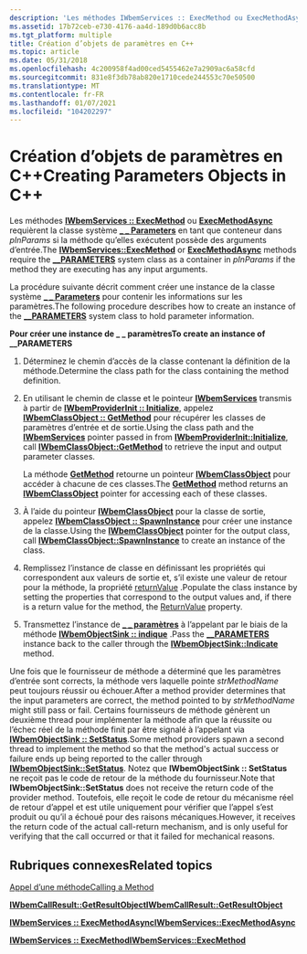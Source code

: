 ```yaml
---
description: 'Les méthodes IWbemServices :: ExecMethod ou ExecMethodAsync requièrent la \_ \_ classe système Parameters en tant que conteneur dans pInParams si la méthode qu’elles exécutent possède des arguments d’entrée.'
ms.assetid: 17b72ceb-e730-4176-aa4d-189d0b6acc8b
ms.tgt_platform: multiple
title: Création d’objets de paramètres en C++
ms.topic: article
ms.date: 05/31/2018
ms.openlocfilehash: 4c200958f4ad00ced5455462e7a2909ac6a58cfd
ms.sourcegitcommit: 831e8f3db78ab820e1710cede244553c70e50500
ms.translationtype: MT
ms.contentlocale: fr-FR
ms.lasthandoff: 01/07/2021
ms.locfileid: "104202297"
---
```

# <a name="creating-parameters-objects-in-c"></a><span data-ttu-id="b79fb-103">Création d’objets de paramètres en C++</span><span class="sxs-lookup"><span data-stu-id="b79fb-103">Creating Parameters Objects in C++</span></span>

<span data-ttu-id="b79fb-104">Les méthodes [**IWbemServices :: ExecMethod**](/windows/desktop/api/WbemCli/nf-wbemcli-iwbemservices-execmethod) ou [**ExecMethodAsync**](/windows/desktop/api/WbemCli/nf-wbemcli-iwbemservices-execmethodasync) requièrent la classe système [**\_ \_ Parameters**](--parameters.md) en tant que conteneur dans *pInParams* si la méthode qu’elles exécutent possède des arguments d’entrée.</span><span class="sxs-lookup"><span data-stu-id="b79fb-104">The [**IWbemServices::ExecMethod**](/windows/desktop/api/WbemCli/nf-wbemcli-iwbemservices-execmethod) or [**ExecMethodAsync**](/windows/desktop/api/WbemCli/nf-wbemcli-iwbemservices-execmethodasync) methods require the [**\_\_PARAMETERS**](--parameters.md) system class as a container in *pInParams* if the method they are executing has any input arguments.</span></span>

<span data-ttu-id="b79fb-105">La procédure suivante décrit comment créer une instance de la classe système [**\_ \_ Parameters**](--parameters.md) pour contenir les informations sur les paramètres.</span><span class="sxs-lookup"><span data-stu-id="b79fb-105">The following procedure describes how to create an instance of the [**\_\_PARAMETERS**](--parameters.md) system class to hold parameter information.</span></span>

<span data-ttu-id="b79fb-106">**Pour créer une instance de \_ \_ paramètres**</span><span class="sxs-lookup"><span data-stu-id="b79fb-106">**To create an instance of \_\_PARAMETERS**</span></span>

1.  <span data-ttu-id="b79fb-107">Déterminez le chemin d’accès de la classe contenant la définition de la méthode.</span><span class="sxs-lookup"><span data-stu-id="b79fb-107">Determine the class path for the class containing the method definition.</span></span>
2.  <span data-ttu-id="b79fb-108">En utilisant le chemin de classe et le pointeur [**IWbemServices**](/windows/desktop/api/WbemCli/nn-wbemcli-iwbemservices) transmis à partir de [**IWbemProviderInit :: Initialize**](/windows/desktop/api/Wbemprov/nf-wbemprov-iwbemproviderinit-initialize), appelez [**IWbemClassObject :: GetMethod**](/windows/desktop/api/WbemCli/nf-wbemcli-iwbemclassobject-getmethod) pour récupérer les classes de paramètres d’entrée et de sortie.</span><span class="sxs-lookup"><span data-stu-id="b79fb-108">Using the class path and the [**IWbemServices**](/windows/desktop/api/WbemCli/nn-wbemcli-iwbemservices) pointer passed in from [**IWbemProviderInit::Initialize**](/windows/desktop/api/Wbemprov/nf-wbemprov-iwbemproviderinit-initialize), call [**IWbemClassObject::GetMethod**](/windows/desktop/api/WbemCli/nf-wbemcli-iwbemclassobject-getmethod) to retrieve the input and output parameter classes.</span></span>

    <span data-ttu-id="b79fb-109">La méthode [**GetMethod**](/windows/desktop/api/WbemCli/nf-wbemcli-iwbemclassobject-getmethod) retourne un pointeur [**IWbemClassObject**](/windows/desktop/api/WbemCli/nn-wbemcli-iwbemclassobject) pour accéder à chacune de ces classes.</span><span class="sxs-lookup"><span data-stu-id="b79fb-109">The [**GetMethod**](/windows/desktop/api/WbemCli/nf-wbemcli-iwbemclassobject-getmethod) method returns an [**IWbemClassObject**](/windows/desktop/api/WbemCli/nn-wbemcli-iwbemclassobject) pointer for accessing each of these classes.</span></span>

3.  <span data-ttu-id="b79fb-110">À l’aide du pointeur [**IWbemClassObject**](/windows/desktop/api/WbemCli/nn-wbemcli-iwbemclassobject) pour la classe de sortie, appelez [**IWbemClassObject :: SpawnInstance**](/windows/desktop/api/WbemCli/nf-wbemcli-iwbemclassobject-spawninstance) pour créer une instance de la classe.</span><span class="sxs-lookup"><span data-stu-id="b79fb-110">Using the [**IWbemClassObject**](/windows/desktop/api/WbemCli/nn-wbemcli-iwbemclassobject) pointer for the output class, call [**IWbemClassObject::SpawnInstance**](/windows/desktop/api/WbemCli/nf-wbemcli-iwbemclassobject-spawninstance) to create an instance of the class.</span></span>
4.  <span data-ttu-id="b79fb-111">Remplissez l’instance de classe en définissant les propriétés qui correspondent aux valeurs de sortie et, s’il existe une valeur de retour pour la méthode, la propriété [returnValue](creating-a-method.md) .</span><span class="sxs-lookup"><span data-stu-id="b79fb-111">Populate the class instance by setting the properties that correspond to the output values and, if there is a return value for the method, the [ReturnValue](creating-a-method.md) property.</span></span>
5.  <span data-ttu-id="b79fb-112">Transmettez l’instance de [**\_ \_ paramètres**](--parameters.md) à l’appelant par le biais de la méthode [**IWbemObjectSink :: indique**](/windows/desktop/api/Wbemcli/nf-wbemcli-iwbemobjectsink-indicate) .</span><span class="sxs-lookup"><span data-stu-id="b79fb-112">Pass the [**\_\_PARAMETERS**](--parameters.md) instance back to the caller through the [**IWbemObjectSink::Indicate**](/windows/desktop/api/Wbemcli/nf-wbemcli-iwbemobjectsink-indicate) method.</span></span>

<span data-ttu-id="b79fb-113">Une fois que le fournisseur de méthode a déterminé que les paramètres d’entrée sont corrects, la méthode vers laquelle pointe *strMethodName* peut toujours réussir ou échouer.</span><span class="sxs-lookup"><span data-stu-id="b79fb-113">After a method provider determines that the input parameters are correct, the method pointed to by *strMethodName* might still pass or fail.</span></span> <span data-ttu-id="b79fb-114">Certains fournisseurs de méthode génèrent un deuxième thread pour implémenter la méthode afin que la réussite ou l’échec réel de la méthode finit par être signalé à l’appelant via [**IWbemObjectSink :: SetStatus**](/windows/desktop/api/Wbemcli/nf-wbemcli-iwbemobjectsink-setstatus).</span><span class="sxs-lookup"><span data-stu-id="b79fb-114">Some method providers spawn a second thread to implement the method so that the method's actual success or failure ends up being reported to the caller through [**IWbemObjectSink::SetStatus**](/windows/desktop/api/Wbemcli/nf-wbemcli-iwbemobjectsink-setstatus).</span></span> <span data-ttu-id="b79fb-115">Notez que **IWbemObjectSink :: SetStatus** ne reçoit pas le code de retour de la méthode du fournisseur.</span><span class="sxs-lookup"><span data-stu-id="b79fb-115">Note that **IWbemObjectSink::SetStatus** does not receive the return code of the provider method.</span></span> <span data-ttu-id="b79fb-116">Toutefois, elle reçoit le code de retour du mécanisme réel de retour d’appel et est utile uniquement pour vérifier que l’appel s’est produit ou qu’il a échoué pour des raisons mécaniques.</span><span class="sxs-lookup"><span data-stu-id="b79fb-116">However, it receives the return code of the actual call-return mechanism, and is only useful for verifying that the call occurred or that it failed for mechanical reasons.</span></span>

## <a name="related-topics"></a><span data-ttu-id="b79fb-117">Rubriques connexes</span><span class="sxs-lookup"><span data-stu-id="b79fb-117">Related topics</span></span>

<dl> <dt>

[<span data-ttu-id="b79fb-118">Appel d’une méthode</span><span class="sxs-lookup"><span data-stu-id="b79fb-118">Calling a Method</span></span>](calling-a-method.md)
</dt> <dt>

[<span data-ttu-id="b79fb-119">**IWbemCallResult::GetResultObject**</span><span class="sxs-lookup"><span data-stu-id="b79fb-119">**IWbemCallResult::GetResultObject**</span></span>](/windows/desktop/api/Wbemcli/nf-wbemcli-iwbemcallresult-getresultobject)
</dt> <dt>

[<span data-ttu-id="b79fb-120">**IWbemServices :: ExecMethodAsync**</span><span class="sxs-lookup"><span data-stu-id="b79fb-120">**IWbemServices::ExecMethodAsync**</span></span>](/windows/desktop/api/WbemCli/nf-wbemcli-iwbemservices-execmethodasync)
</dt> <dt>

[<span data-ttu-id="b79fb-121">**IWbemServices :: ExecMethod**</span><span class="sxs-lookup"><span data-stu-id="b79fb-121">**IWbemServices::ExecMethod**</span></span>](/windows/desktop/api/WbemCli/nf-wbemcli-iwbemservices-execmethod)
</dt> </dl>

 

 



